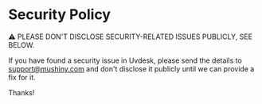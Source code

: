 Security Policy
===============

⚠ PLEASE DON'T DISCLOSE SECURITY-RELATED ISSUES PUBLICLY, SEE BELOW.

If you have found a security issue in Uvdesk, please send the details to support@mushiny.com and don't disclose it publicly until we can provide a fix for it.

Thanks!
